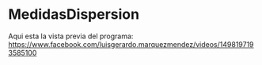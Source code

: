 # MedidasDispersion
Aqui esta la vista previa del programa: https://www.facebook.com/luisgerardo.marquezmendez/videos/1498197193585100
